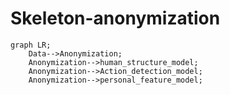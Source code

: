 # Skeleton-anonymization

```mermaid
graph LR;
    Data-->Anonymization;
    Anonymization-->human_structure_model;
    Anonymization-->Action_detection_model;
    Anonymization-->personal_feature_model;
